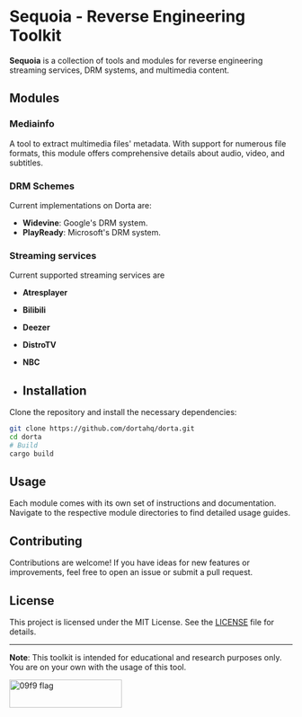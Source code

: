 # Sequoia - Reverse Engineering Toolkit 

**Sequoia** is a collection of tools and modules for reverse engineering streaming services, DRM systems, and multimedia content.

## Modules

### Mediainfo
A tool to extract multimedia files' metadata. With support for numerous file formats, this module offers comprehensive details about audio, video, and subtitles.

### DRM Schemes
Current implementations on Dorta are:

- **Widevine**: Google's DRM system.
- **PlayReady**: Microsoft's DRM system.

### Streaming services
Current supported streaming services are

- **Atresplayer**
- **Bilibili**
- **Deezer**
- **DistroTV**
- **NBC**

- ## Installation
Clone the repository and install the necessary dependencies:

```bash
git clone https://github.com/dortahq/dorta.git
cd dorta
# Build
cargo build
```

## Usage
Each module comes with its own set of instructions and documentation. Navigate to the respective module directories to find detailed usage guides.

## Contributing
Contributions are welcome! If you have ideas for new features or improvements, feel free to open an issue or submit a pull request.

## License
This project is licensed under the MIT License. See the [LICENSE](LICENSE) file for details.

---

**Note**: This toolkit is intended for educational and research purposes only. You are on your own with the usage of this tool.

<img src="https://upload.wikimedia.org/wikipedia/commons/thumb/f/fd/Sample_09-F9_protest_art%2C_Free_Speech_Flag_by_John_Marcotte.svg/1024px-Sample_09-F9_protest_art%2C_Free_Speech_Flag_by_John_Marcotte.svg.png" alt="09f9 flag" width="200" height="50" />
